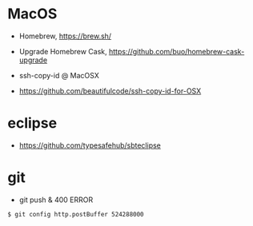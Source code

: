 # MacOS
* Homebrew, https://brew.sh/
* Upgrade Homebrew Cask, https://github.com/buo/homebrew-cask-upgrade

* ssh-copy-id @ MacOSX
 - https://github.com/beautifulcode/ssh-copy-id-for-OSX

# eclipse
* https://github.com/typesafehub/sbteclipse

# git
* git push & 400 ERROR
```
$ git config http.postBuffer 524288000
```